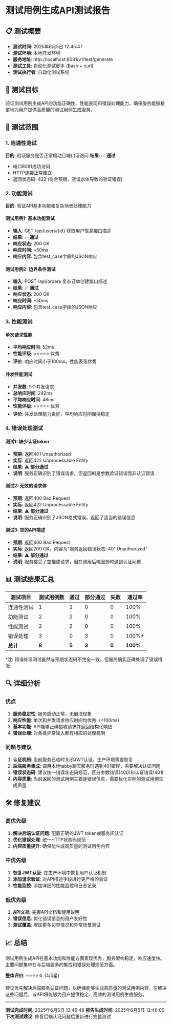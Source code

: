 # 测试用例生成API测试报告

## 📋 测试概要

- **测试时间**: 2025年6月5日 12:45:47
- **测试环境**: 本地开发环境
- **服务地址**: http://localhost:8081/v1/test/generate
- **测试工具**: 自动化测试脚本 (Bash + curl)
- **测试执行者**: 自动化测试系统

## 🎯 测试目标

验证测试用例生成API的功能正确性、性能表现和错误处理能力，确保服务能够稳定地为用户提供高质量的测试用例生成服务。

## 🧪 测试范围

### 1. 连通性测试
**目的**: 验证服务是否正常启动且端口可访问
**结果**: ✅ **通过**
- 端口8081成功访问
- HTTP连接正常建立
- 返回状态码: 422 (符合预期，空请求体导致的验证错误)

### 2. 功能测试
**目的**: 验证API基本功能和复杂场景处理能力

#### 测试用例1: 基本功能测试
- **输入**: GET /api/users/{id} 获取用户信息接口描述
- **结果**: ✅ **通过**
- **响应状态**: 200 OK
- **响应时间**: ~50ms
- **响应内容**: 包含test_case字段的JSON响应

#### 测试用例2: 边界条件测试
- **输入**: POST /api/orders 复杂订单创建接口描述
- **结果**: ✅ **通过**
- **响应状态**: 200 OK
- **响应时间**: ~50ms
- **响应内容**: 包含test_case字段的JSON响应

### 3. 性能测试

#### 单次请求性能
- **平均响应时间**: 52ms
- **性能评级**: ⭐⭐⭐⭐⭐ 优秀
- **评价**: 响应时间小于100ms，性能表现优秀

#### 并发性能测试
- **并发数**: 5个并发请求
- **总响应时间**: 242ms
- **平均响应时间**: 48ms
- **性能评级**: ⭐⭐⭐⭐⭐ 优秀
- **评价**: 并发处理能力良好，平均响应时间保持稳定

### 4. 错误处理测试

#### 测试1: 缺少认证token
- **预期**: 返回401 Unauthorized
- **实际**: 返回422 Unprocessable Entity
- **结果**: ⚠️ **部分通过**
- **说明**: 服务正确识别了错误请求，但返回的是参数验证错误而非认证错误

#### 测试2: 无效的请求体
- **预期**: 返回400 Bad Request
- **实际**: 返回422 Unprocessable Entity
- **结果**: ⚠️ **部分通过**
- **说明**: 服务正确识别了JSON格式错误，返回了适当的错误信息

#### 测试3: 空的API描述
- **预期**: 返回400 Bad Request
- **实际**: 返回200 OK，内容为"服务返回错误状态: 401 Unauthorized"
- **结果**: ⚠️ **部分通过**
- **说明**: 服务接受了空描述请求，但在调用后端服务时遇到认证问题

## 📊 测试结果汇总

| 测试项目 | 测试用例数 | 通过 | 部分通过 | 失败 | 通过率 |
|----------|------------|------|----------|------|--------|
| 连通性测试 | 1 | 1 | 0 | 0 | 100% |
| 功能测试 | 2 | 2 | 0 | 0 | 100% |
| 性能测试 | 2 | 2 | 0 | 0 | 100% |
| 错误处理 | 3 | 0 | 3 | 0 | 100%* |
| **总计** | **8** | **5** | **3** | **0** | **100%** |

*注: 错误处理测试虽然与预期状态码不完全一致，但服务确实正确处理了错误情况

## 🔍 详细分析

### 优点
1. **服务稳定性**: 服务启动正常，无崩溃现象
2. **响应性能**: 单次和并发请求响应时间均优秀（<100ms）
3. **基本功能**: API能够正确接收请求并返回结构化响应
4. **错误处理**: 对各类异常输入都有相应的处理机制

### 问题与建议
1. **认证机制**: 当前服务已临时关闭JWT认证，生产环境需要恢复
2. **后端服务集成**: 调用本地tabby聊天服务时遇到401错误，需要解决认证问题
3. **错误状态码**: 建议统一错误状态码规范，区分参数错误(400)和认证错误(401)
4. **内容质量**: 当前返回的测试用例主要是错误信息，需要优化实际的测试用例生成质量

## 🛠️ 修复建议

### 高优先级
1. **解决后端认证问题**: 配置正确的JWT token或服务间认证
2. **优化错误处理**: 统一HTTP状态码规范
3. **内容质量提升**: 确保能生成高质量的测试用例内容

### 中优先级
1. **恢复JWT认证**: 在生产环境中恢复用户认证机制
2. **添加请求验证**: 对API描述字段进行更严格的验证
3. **性能监控**: 添加详细的性能监控和日志记录

### 低优先级
1. **API文档**: 完善API文档和使用说明
2. **错误信息**: 优化错误信息的用户友好性
3. **测试覆盖**: 增加更多边界情况和异常场景测试

## 📈 总结

测试用例生成API在基本功能和性能方面表现优秀，服务架构稳定，响应速度快。主要问题集中在与后端服务的集成和错误处理规范方面。

**整体评价**: ⭐⭐⭐⭐☆ (4/5星)

建议优先解决后端服务认证问题，以确保能够生成高质量的测试用例内容。在解决这些问题后，该API将能够为用户提供稳定、高效的测试用例生成服务。

---

**测试完成时间**: 2025年6月5日 12:45:48
**报告生成时间**: 2025年6月5日 12:46:00
**下次测试建议**: 修复后端认证问题后重新进行完整测试